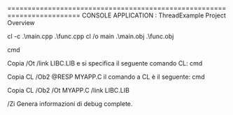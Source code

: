 ========================================================================
    CONSOLE APPLICATION : ThreadExample Project Overview

cl -c .\main.cpp .\func.cpp
cl /o main  .\main.obj .\func.obj


cmd

Copia
/Ot /link LIBC.LIB
e si specifica il seguente comando CL:
cmd

Copia
CL /Ob2 @RESP MYAPP.C
il comando a CL è il seguente:
cmd

Copia
CL /Ob2 /Ot MYAPP.C /link LIBC.LIB

/Zi	Genera informazioni di debug complete.